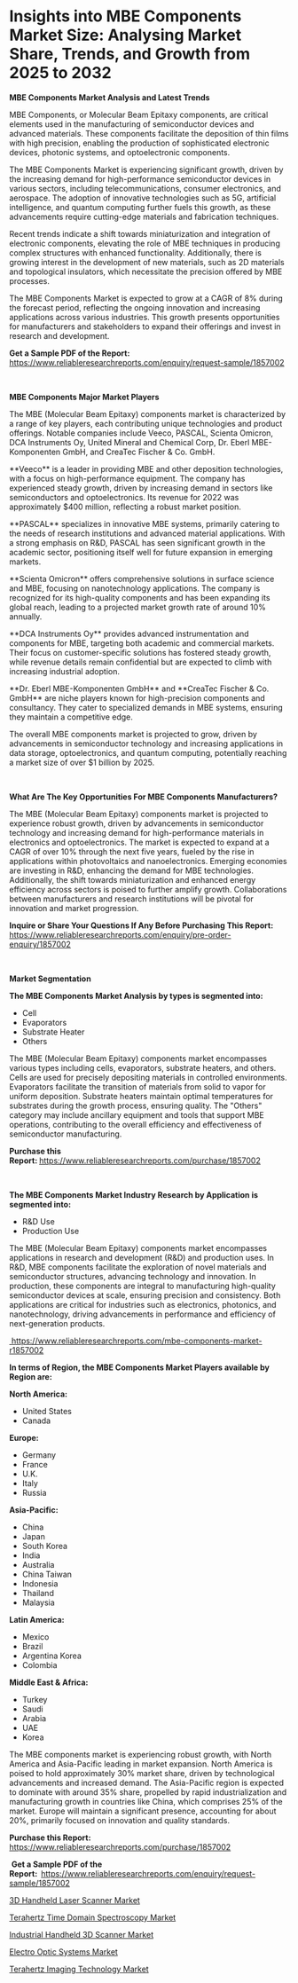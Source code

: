 <p><h1>Insights into MBE Components Market Size: Analysing Market Share, Trends, and Growth from 2025 to 2032</h1></p><p><strong>MBE Components Market Analysis and Latest Trends</strong></p>
<p><p>MBE Components, or Molecular Beam Epitaxy components, are critical elements used in the manufacturing of semiconductor devices and advanced materials. These components facilitate the deposition of thin films with high precision, enabling the production of sophisticated electronic devices, photonic systems, and optoelectronic components.</p><p>The MBE Components Market is experiencing significant growth, driven by the increasing demand for high-performance semiconductor devices in various sectors, including telecommunications, consumer electronics, and aerospace. The adoption of innovative technologies such as 5G, artificial intelligence, and quantum computing further fuels this growth, as these advancements require cutting-edge materials and fabrication techniques.</p><p>Recent trends indicate a shift towards miniaturization and integration of electronic components, elevating the role of MBE techniques in producing complex structures with enhanced functionality. Additionally, there is growing interest in the development of new materials, such as 2D materials and topological insulators, which necessitate the precision offered by MBE processes.</p><p>The MBE Components Market is expected to grow at a CAGR of 8% during the forecast period, reflecting the ongoing innovation and increasing applications across various industries. This growth presents opportunities for manufacturers and stakeholders to expand their offerings and invest in research and development.</p></p>
<p><strong>Get a Sample PDF of the Report:&nbsp;</strong> <a href="https://www.reliableresearchreports.com/enquiry/request-sample/1857002?utm_campaign=31&utm_medium=2&utm_source=Github&utm_content=ia&utm_term=19022025&utm_id=mbe-components">https://www.reliableresearchreports.com/enquiry/request-sample/1857002</a></p>
<p>&nbsp;</p>
<p><strong>MBE Components Major Market Players</strong></p>
<p><p>The MBE (Molecular Beam Epitaxy) components market is characterized by a range of key players, each contributing unique technologies and product offerings. Notable companies include Veeco, PASCAL, Scienta Omicron, DCA Instruments Oy, United Mineral and Chemical Corp, Dr. Eberl MBE-Komponenten GmbH, and CreaTec Fischer & Co. GmbH.</p><p>**Veeco** is a leader in providing MBE and other deposition technologies, with a focus on high-performance equipment. The company has experienced steady growth, driven by increasing demand in sectors like semiconductors and optoelectronics. Its revenue for 2022 was approximately $400 million, reflecting a robust market position.</p><p>**PASCAL** specializes in innovative MBE systems, primarily catering to the needs of research institutions and advanced material applications. With a strong emphasis on R&D, PASCAL has seen significant growth in the academic sector, positioning itself well for future expansion in emerging markets.</p><p>**Scienta Omicron** offers comprehensive solutions in surface science and MBE, focusing on nanotechnology applications. The company is recognized for its high-quality components and has been expanding its global reach, leading to a projected market growth rate of around 10% annually.</p><p>**DCA Instruments Oy** provides advanced instrumentation and components for MBE, targeting both academic and commercial markets. Their focus on customer-specific solutions has fostered steady growth, while revenue details remain confidential but are expected to climb with increasing industrial adoption.</p><p>**Dr. Eberl MBE-Komponenten GmbH** and **CreaTec Fischer & Co. GmbH** are niche players known for high-precision components and consultancy. They cater to specialized demands in MBE systems, ensuring they maintain a competitive edge.</p><p>The overall MBE components market is projected to grow, driven by advancements in semiconductor technology and increasing applications in data storage, optoelectronics, and quantum computing, potentially reaching a market size of over $1 billion by 2025.</p></p>
<p>&nbsp;</p>
<p><strong>What Are The Key Opportunities For MBE Components Manufacturers?</strong></p>
<p><p>The MBE (Molecular Beam Epitaxy) components market is projected to experience robust growth, driven by advancements in semiconductor technology and increasing demand for high-performance materials in electronics and optoelectronics. The market is expected to expand at a CAGR of over 10% through the next five years, fueled by the rise in applications within photovoltaics and nanoelectronics. Emerging economies are investing in R&D, enhancing the demand for MBE technologies. Additionally, the shift towards miniaturization and enhanced energy efficiency across sectors is poised to further amplify growth. Collaborations between manufacturers and research institutions will be pivotal for innovation and market progression.</p></p>
<p><strong>Inquire or Share Your Questions If Any Before Purchasing This Report:</strong> <a href="https://www.reliableresearchreports.com/enquiry/pre-order-enquiry/1857002?utm_campaign=31&utm_medium=2&utm_source=Github&utm_content=ia&utm_term=19022025&utm_id=mbe-components">https://www.reliableresearchreports.com/enquiry/pre-order-enquiry/1857002</a></p>
<p>&nbsp;</p>
<p><strong>Market Segmentation</strong></p>
<p><strong>The MBE Components Market Analysis by types is segmented into:</strong></p>
<p><ul><li>Cell</li><li>Evaporators</li><li>Substrate Heater</li><li>Others</li></ul></p>
<p><p>The MBE (Molecular Beam Epitaxy) components market encompasses various types including cells, evaporators, substrate heaters, and others. Cells are used for precisely depositing materials in controlled environments. Evaporators facilitate the transition of materials from solid to vapor for uniform deposition. Substrate heaters maintain optimal temperatures for substrates during the growth process, ensuring quality. The "Others" category may include ancillary equipment and tools that support MBE operations, contributing to the overall efficiency and effectiveness of semiconductor manufacturing.</p></p>
<p><strong>Purchase this Report:&nbsp;</strong><a href="https://www.reliableresearchreports.com/purchase/1857002?utm_campaign=31&utm_medium=2&utm_source=Github&utm_content=ia&utm_term=19022025&utm_id=mbe-components">https://www.reliableresearchreports.com/purchase/1857002</a></p>
<p>&nbsp;</p>
<p><strong>The MBE Components Market Industry Research by Application is segmented into:</strong></p>
<p><ul><li>R&D Use</li><li>Production Use</li></ul></p>
<p><p>The MBE (Molecular Beam Epitaxy) components market encompasses applications in research and development (R&D) and production uses. In R&D, MBE components facilitate the exploration of novel materials and semiconductor structures, advancing technology and innovation. In production, these components are integral to manufacturing high-quality semiconductor devices at scale, ensuring precision and consistency. Both applications are critical for industries such as electronics, photonics, and nanotechnology, driving advancements in performance and efficiency of next-generation products.</p></p>
<p><a href="https://www.reliableresearchreports.com/mbe-components-market-r1857002?utm_campaign=31&utm_medium=2&utm_source=Github&utm_content=ia&utm_term=19022025&utm_id=mbe-components">&nbsp;https://www.reliableresearchreports.com/mbe-components-market-r1857002</a></p>
<p><strong>In terms of Region, the MBE Components Market Players available by Region are:</strong></p>
<p>
    <p> <strong> North America: </strong>
        <ul>
            <li>United States</li>
            <li>Canada</li>
        </ul>
        </p> 
    <p> <strong> Europe: </strong>
        <ul>
            <li>Germany</li>
            <li>France</li>
            <li>U.K.</li>
            <li>Italy</li>
            <li>Russia</li>
        </ul>
        </p> 
    <p> <strong> Asia-Pacific: </strong>
        <ul>
            <li>China</li>
            <li>Japan</li>
            <li>South Korea</li>
            <li>India</li>
            <li>Australia</li>
            <li>China Taiwan</li>
            <li>Indonesia</li>
            <li>Thailand</li>
            <li>Malaysia</li>
        </ul>
        </p> 
    <p> <strong> Latin America: </strong>
        <ul>
            <li>Mexico</li>
            <li>Brazil</li>
            <li>Argentina Korea</li>
            <li>Colombia</li>
        </ul>
        </p> 
    <p> <strong> Middle East & Africa: </strong>
        <ul>
            <li>Turkey</li>
            <li>Saudi</li>
            <li>Arabia</li>
            <li>UAE</li>
            <li>Korea</li>
        </ul>
    </p>
    </p>
<p><p>The MBE components market is experiencing robust growth, with North America and Asia-Pacific leading in market expansion. North America is poised to hold approximately 30% market share, driven by technological advancements and increased demand. The Asia-Pacific region is expected to dominate with around 35% share, propelled by rapid industrialization and manufacturing growth in countries like China, which comprises 25% of the market. Europe will maintain a significant presence, accounting for about 20%, primarily focused on innovation and quality standards.</p></p>
<p><strong>Purchase this Report: </strong><a href="https://www.reliableresearchreports.com/purchase/1857002?utm_campaign=31&utm_medium=2&utm_source=Github&utm_content=ia&utm_term=19022025&utm_id=mbe-components">https://www.reliableresearchreports.com/purchase/1857002</a></p>
<p>&nbsp;<strong>Get a Sample PDF of the Report:&nbsp;&nbsp;</strong><a href="https://www.reliableresearchreports.com/enquiry/request-sample/1857002?utm_campaign=31&utm_medium=2&utm_source=Github&utm_content=ia&utm_term=19022025&utm_id=mbe-components">https://www.reliableresearchreports.com/enquiry/request-sample/1857002</a></p>
<p><strong></strong></p>
<p><p><a href="https://github.com/mriwacraane/Market-Research-Report-List-1/blob/main/3d-handheld-laser-scanner-market.md?utm_campaign=31&utm_medium=2&utm_source=Github&utm_content=ia&utm_term=19022025&utm_id=mbe-components">3D Handheld Laser Scanner Market</a></p><p><a href="https://github.com/shewlisapsai/Market-Research-Report-List-1/blob/main/terahertz-time-domain-spectroscopy-market.md?utm_campaign=31&utm_medium=2&utm_source=Github&utm_content=ia&utm_term=19022025&utm_id=mbe-components">Terahertz Time Domain Spectroscopy Market</a></p><p><a href="https://github.com/benhaeneye/Market-Research-Report-List-1/blob/main/industrial-handheld-3d-scanner-market.md?utm_campaign=31&utm_medium=2&utm_source=Github&utm_content=ia&utm_term=19022025&utm_id=mbe-components">Industrial Handheld 3D Scanner Market</a></p><p><a href="https://github.com/chikenmhamdi/Market-Research-Report-List-1/blob/main/electro-optic-systems-market.md?utm_campaign=31&utm_medium=2&utm_source=Github&utm_content=ia&utm_term=19022025&utm_id=mbe-components">Electro Optic Systems Market</a></p><p><a href="https://github.com/hunanuzmez/Market-Research-Report-List-1/blob/main/terahertz-imaging-technology-market.md?utm_campaign=31&utm_medium=2&utm_source=Github&utm_content=ia&utm_term=19022025&utm_id=mbe-components">Terahertz Imaging Technology Market</a></p></p>